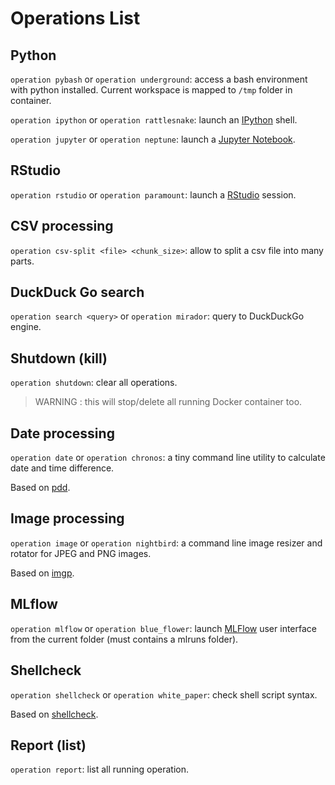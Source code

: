 
# Operations List

## Python

`operation pybash` or `operation underground`: access a bash environment with python installed. Current workspace is mapped to `/tmp` folder in container.

`operation ipython` or `operation rattlesnake`: launch an [IPython](https://ipython.org/) shell.

`operation jupyter` or `operation neptune`: launch a [Jupyter Notebook](https://jupyter.org/).

## RStudio

`operation rstudio` or `operation paramount`: launch a [RStudio](https://rstudio.com/) session.

## CSV processing

`operation csv-split <file> <chunk_size>`: allow to split a csv file into many parts.

## DuckDuck Go search

`operation search <query>` or `operation mirador`: query to DuckDuckGo engine.

## Shutdown (kill)

`operation shutdown`: clear all operations. 

> WARNING : this will stop/delete all running Docker container too.

## Date processing

`operation date` or `operation chronos`: a tiny command line utility to calculate date and time difference. 

Based on [pdd](https://github.com/jarun/pdd).

## Image processing

`operation image` or `operation nightbird`: a command line image resizer and rotator for JPEG and PNG images. 

Based on [imgp](https://github.com/jarun/imgp).

## MLflow

`operation mlflow` or `operation blue_flower`: launch [MLFlow](https://mlflow.org/) user interface from the current folder (must contains a mlruns folder).

## Shellcheck

`operation shellcheck` or `operation white_paper`: check shell script syntax. 

Based on [shellcheck](https://github.com/koalaman/shellcheck).

## Report (list)

`operation report`: list all running operation.

